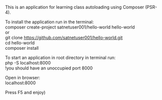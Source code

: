 This is an application for learning class autoloading using Composer (PSR-4).

To install the application run in the terminal:
<br>
composer create-project satnetuser001/hello-world hello-world
<br>
or
<br>
git clone https://github.com/satnetuser001/hello-world.git
<br>
cd hello-world
<br>
composer install

To start an application in root directory in terminal run:
<br>
php -S localhost:8000
<br>
!you should have an unoccupied port 8000

Open in browser:
<br>
localhost:8000

Press F5 and enjoy)